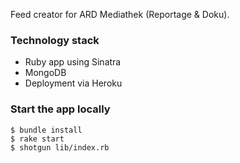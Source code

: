 Feed creator for ARD Mediathek (Reportage & Doku).

### Technology stack

* Ruby app using Sinatra
* MongoDB
* Deployment via Heroku

### Start the app locally

```shell
$ bundle install
$ rake start
$ shotgun lib/index.rb
```
